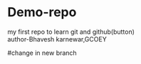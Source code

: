 # Demo-repo

my first repo to learn git and github(button)
<br/>
author-Bhavesh karnewar,GCOEY

#change in new branch
